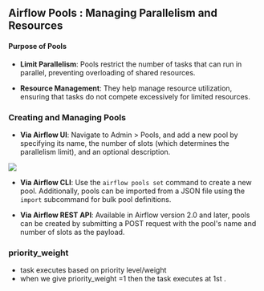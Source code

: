 ## Airflow Pools : Managing Parallelism and Resources

#### Purpose of Pools

- **Limit Parallelism**: Pools restrict the number of tasks that can run in parallel, preventing overloading of shared resources.

- **Resource Management**: They help manage resource utilization, ensuring that tasks do not compete excessively for limited resources.

### Creating and Managing Pools


- **Via Airflow UI**: Navigate to Admin > Pools, and add a new pool by specifying its name, the number of slots (which determines the parallelism limit), and an optional description.

![](https://guptakumartanuj.wordpress.com/wp-content/uploads/2020/05/screen-shot-2020-05-09-at-4.28.52-pm.png)

- **Via Airflow CLI**: Use the `airflow pools set` command to create a new pool. Additionally, pools can be imported from a JSON file using the `import` subcommand for bulk pool definitions.

- **Via Airflow REST API**: Available in Airflow version 2.0 and later, pools can be created by submitting a POST request with the pool's name and number of slots as the payload.



### priority_weight
- task executes based on priority level/weight
- when we give priority_weight =1 then the task executes at 1st .
